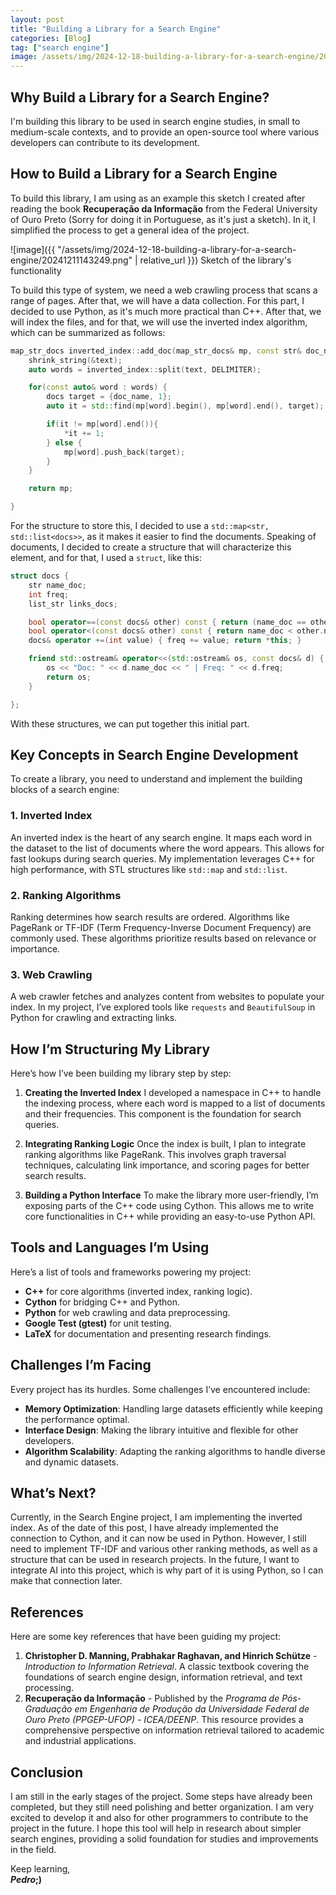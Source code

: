 ```yaml
---
layout: post
title: "Building a Library for a Search Engine"
categories: [Blog]
tag: ["search engine"]
image: /assets/img/2024-12-18-building-a-library-for-a-search-engine/20241211143249.png
---
```


## Why Build a Library for a Search Engine?

I'm building this library to be used in search engine studies, in small to medium-scale contexts, and to provide an open-source tool where various developers can contribute to its development.

## How to Build a Library for a Search Engine

To build this library, I am using as an example this sketch I created after reading the book **Recuperação da Informação** from the Federal University of Ouro Preto (Sorry for doing it in Portuguese, as it's just a sketch). In it, I simplified the process to get a general idea of the project.

![image]({{ "/assets/img/2024-12-18-building-a-library-for-a-search-engine/20241211143249.png" | relative_url }}) Sketch of the library's functionality

To build this type of system, we need a web crawling process that scans a range of pages. After that, we will have a data collection. For this part, I decided to use Python, as it's much more practical than C++. After that, we will index the files, and for that, we will use the inverted index algorithm, which can be summarized as follows:

```cpp
map_str_docs inverted_index::add_doc(map_str_docs& mp, const str& doc_name, str& text) {
	shrink_string(&text);
	auto words = inverted_index::split(text, DELIMITER);

	for(const auto& word : words) {
		docs target = {doc_name, 1};
		auto it = std::find(mp[word].begin(), mp[word].end(), target);

		if(it != mp[word].end()){
			*it += 1;
		} else {
			mp[word].push_back(target);
		}
	}

	return mp;

}
```

For the structure to store this, I decided to use a `std::map<str, std::list<docs>>`, as it makes it easier to find the documents. Speaking of documents, I decided to create a structure that will characterize this element, and for that, I used a `struct`, like this:

```c++
struct docs {
	str name_doc;
	int freq;
	list_str links_docs;

	bool operator==(const docs& other) const { return (name_doc == other.name_doc); }
	bool operator<(const docs& other) const { return name_doc < other.name_doc; }
	docs& operator +=(int value) { freq += value; return *this; }

	friend std::ostream& operator<<(std::ostream& os, const docs& d) {
		os << "Doc: " << d.name_doc << " | Freq: " << d.freq;
		return os;
	}

};
```

With these structures, we can put together this initial part.

## Key Concepts in Search Engine Development

To create a library, you need to understand and implement the building blocks of a search engine:

### 1. **Inverted Index**

An inverted index is the heart of any search engine. It maps each word in the dataset to the list of documents where the word appears. This allows for fast lookups during search queries. My implementation leverages C++ for high performance, with STL structures like `std::map` and `std::list`.

### 2. **Ranking Algorithms**

Ranking determines how search results are ordered. Algorithms like PageRank or TF-IDF (Term Frequency-Inverse Document Frequency) are commonly used. These algorithms prioritize results based on relevance or importance.

### 3. **Web Crawling**

A web crawler fetches and analyzes content from websites to populate your index. In my project, I’ve explored tools like `requests` and `BeautifulSoup` in Python for crawling and extracting links.

## How I’m Structuring My Library

Here’s how I’ve been building my library step by step:

1. **Creating the Inverted Index**
    I developed a namespace in C++ to handle the indexing process, where each word is mapped to a list of documents and their frequencies. This component is the foundation for search queries.

2. **Integrating Ranking Logic**
    Once the index is built, I plan to integrate ranking algorithms like PageRank. This involves graph traversal techniques, calculating link importance, and scoring pages for better search results.

3. **Building a Python Interface**
    To make the library more user-friendly, I’m exposing parts of the C++ code using Cython. This allows me to write core functionalities in C++ while providing an easy-to-use Python API.


## Tools and Languages I’m Using

Here’s a list of tools and frameworks powering my project:

- **C++** for core algorithms (inverted index, ranking logic).
- **Cython** for bridging C++ and Python.
- **Python** for web crawling and data preprocessing.
- **Google Test (gtest)** for unit testing.
- **LaTeX** for documentation and presenting research findings.

## Challenges I’m Facing

Every project has its hurdles. Some challenges I’ve encountered include:

- **Memory Optimization**: Handling large datasets efficiently while keeping the performance optimal.
- **Interface Design**: Making the library intuitive and flexible for other developers.
- **Algorithm Scalability**: Adapting the ranking algorithms to handle diverse and dynamic datasets.

## What’s Next?

Currently, in the Search Engine project, I am implementing the inverted index. As of the date of this post, I have already implemented the connection to Cython, and it can now be used in Python. However, I still need to implement TF-IDF and various other ranking methods, as well as a structure that can be used in research projects. In the future, I want to integrate AI into this project, which is why part of it is using Python, so I can make that connection later.

## **References**

Here are some key references that have been guiding my project:

1. **Christopher D. Manning, Prabhakar Raghavan, and Hinrich Schütze** - _Introduction to Information Retrieval_. A classic textbook covering the foundations of search engine design, information retrieval, and text processing.
2. **Recuperação da Informação** - Published by the _Programa de Pós-Graduação em Engenharia de Produção da Universidade Federal de Ouro Preto (PPGEP-UFOP) - ICEA/DEENP_. This resource provides a comprehensive perspective on information retrieval tailored to academic and industrial applications.

## **Conclusion**

I am still in the early stages of the project. Some steps have already been completed, but they still need polishing and better organization. I am very excited to develop it and also for other programmers to contribute to the project in the future. I hope this tool will help in research about simpler search engines, providing a solid foundation for studies and improvements in the field.

Keep learning, <br>
**_Pedro_;)**